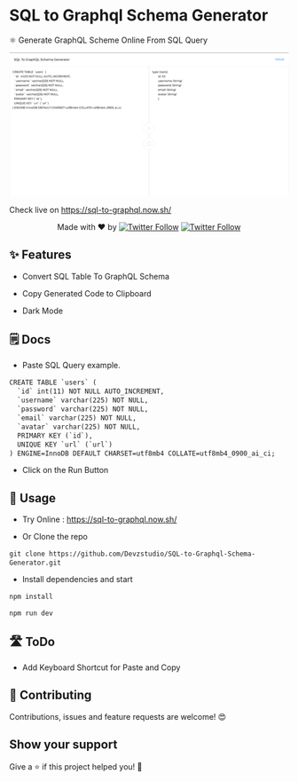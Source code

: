 # SQL to Graphql Schema Generator

⚛️ Generate GraphQL Scheme Online From SQL Query

[![SQL to Graphql Schema Generator](https://github.com/Devzstudio/SQL-to-Graphql-Schema-Generator/blob/master/preview.png?raw=true 'SQL to Graphql Schema Generator')]()

Check live on https://sql-to-graphql.now.sh/

 <p align="center">
   Made with ❤️ by <a href="https://twitter.com/jp1016v1"><img alt="Twitter Follow" src="https://img.shields.io/twitter/follow/jp1016v1?style=social"></a>
<a href="https://twitter.com/PJijin"><img alt="Twitter Follow" src="https://img.shields.io/twitter/follow/PJijin?style=social"></a>
  </p>

## ✨ Features

-   Convert SQL Table To GraphQL Schema

-   Copy Generated Code to Clipboard

-   Dark Mode

## 🗒 Docs

-   Paste SQL Query example.

```
CREATE TABLE `users` (
  `id` int(11) NOT NULL AUTO_INCREMENT,
  `username` varchar(225) NOT NULL,
  `password` varchar(225) NOT NULL,
  `email` varchar(225) NOT NULL,
  `avatar` varchar(225) NOT NULL,
  PRIMARY KEY (`id`),
  UNIQUE KEY `url` (`url`)
) ENGINE=InnoDB DEFAULT CHARSET=utf8mb4 COLLATE=utf8mb4_0900_ai_ci;
```

-   Click on the Run Button

## 🔌 Usage

-   Try Online : https://sql-to-graphql.now.sh/

-   Or Clone the repo

```
git clone https://github.com/Devzstudio/SQL-to-Graphql-Schema-Generator.git
```

-   Install dependencies and start

```
npm install
```

```
npm run dev
```

## 🛣 ToDo

-   Add Keyboard Shortcut for Paste and Copy

## 🤝 Contributing

Contributions, issues and feature requests are welcome! 😍

## Show your support

Give a ⭐️ if this project helped you! 🥰
